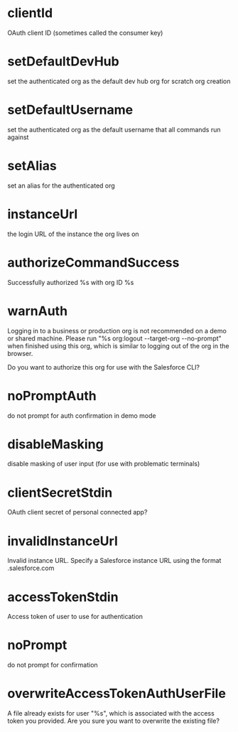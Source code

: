 # clientId

OAuth client ID (sometimes called the consumer key)

# setDefaultDevHub

set the authenticated org as the default dev hub org for scratch org creation

# setDefaultUsername

set the authenticated org as the default username that all commands run against

# setAlias

set an alias for the authenticated org

# instanceUrl

the login URL of the instance the org lives on

# authorizeCommandSuccess

Successfully authorized %s with org ID %s

# warnAuth

Logging in to a business or production org is not recommended on a demo or shared machine. Please run "%s org:logout --target-org <your username> --no-prompt" when finished using this org, which is similar to logging out of the org in the browser.

Do you want to authorize this org for use with the Salesforce CLI?

# noPromptAuth

do not prompt for auth confirmation in demo mode

# disableMasking

disable masking of user input (for use with problematic terminals)

# clientSecretStdin

OAuth client secret of personal connected app?

# invalidInstanceUrl

Invalid instance URL. Specify a Salesforce instance URL using the format <domainname>.salesforce.com

# accessTokenStdin

Access token of user to use for authentication

# noPrompt

do not prompt for confirmation

# overwriteAccessTokenAuthUserFile

A file already exists for user "%s", which is associated with the access token you provided.
Are you sure you want to overwrite the existing file?
